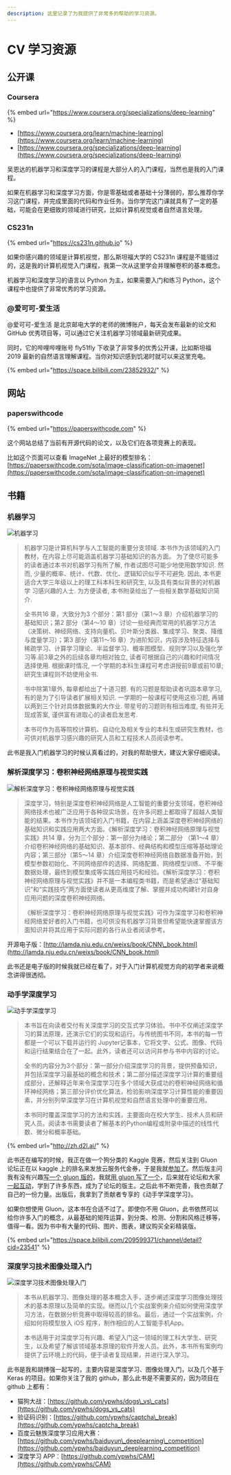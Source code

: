 ```yaml
---
description: 这里记录了为我提供了非常多的帮助的学习资源。
---
```


# CV 学习资源

## 公开课

### Coursera

{% embed url="https://www.coursera.org/specializations/deep-learning" %}

* [https://www.coursera.org/learn/machine-learning](https://www.coursera.org/learn/machine-learning)
* [https://www.coursera.org/specializations/deep-learning](https://www.coursera.org/specializations/deep-learning)

吴恩达的机器学习和深度学习的课程是大部分人的入门课程，当然也是我的入门课程。

如果在机器学习和深度学习方面，你是零基础或者基础十分薄弱的，那么推荐你学习这门课程，并完成里面的代码和作业任务。当你学完这门课就具有了一定的基础，可能会在更细致的领域进行研究，比如计算机视觉或者自然语言处理。

### CS231n

{% embed url="https://cs231n.github.io" %}

如果你感兴趣的领域是计算机视觉，那么斯坦福大学的 CS231n 课程是不能错过的，这是我的计算机视觉入门课程，我第一次从这里学会并理解卷积的基本概念。

机器学习和深度学习的语言以 Python 为主，如果需要入门和练习 Python，这个课程中也提供了非常优秀的学习资源。

### @爱可可-爱生活

@爱可可-爱生活 是北京邮电大学的老师的微博账户，每天会发布最新的论文和 GitHub 优秀项目等，可以通过它关注机器学习领域最新研究成果。

同时，它的哔哩哔哩账号 fly51fly 下收录了非常多的优秀公开课，比如斯坦福 2019 最新的自然语言理解课程。当你对知识感到饥渴时就可以来这里充电。

{% embed url="https://space.bilibili.com/23852932/" %}

## 网站

### paperswithcode

{% embed url="https://paperswithcode.com" %}

这个网站总结了当前有开源代码的论文，以及它们在各项竞赛上的表现。

比如这个页面可以查看 ImageNet 上最好的模型排名：[https://paperswithcode.com/sota/image-classification-on-imagenet](https://paperswithcode.com/sota/image-classification-on-imagenet)

## 书籍

### 机器学习

![&#x673A;&#x5668;&#x5B66;&#x4E60;](.gitbook/assets/image%20%2818%29.png)

> 机器学习是计算机科学与人工智能的重要分支领域. 本书作为该领域的入门教材，在内容上尽可能涵盖机器学习基础知识的各方面。 为了使尽可能多的读者通过本书对机器学习有所了解, 作者试图尽可能少地使用数学知识. 然而, 少量的概率、统计、代数、优化、逻辑知识似乎不可避免. 因此, 本书更适合大学三年级以上的理工科本科生和研究生, 以及具有类似背景的对机器学 习感兴趣的人士. 为方便读者, 本书附录给出了一些相关数学基础知识简介.
>
> 全书共16 章，大致分为3 个部分：第1 部分（第1～3 章）介绍机器学习的基础知识；第2 部分（第4～10 章）讨论一些经典而常用的机器学习方法（决策树、神经网络、支持向量机、贝叶斯分类器、集成学习、聚类、降维与度量学习）；第3 部分（第11～16 章）为进阶知识，内容涉及特征选择与稀疏学习、计算学习理论、半监督学习、概率图模型、规则学习以及强化学习等.前3章之外的后续各章均相对独立, 读者可根据自己的兴趣和时间情况选择使用. 根据课时情况, 一个学期的本科生课程可考虑讲授前9章或前10章; 研究生课程则不妨使用全书.
>
> 书中除第1章外, 每章都给出了十道习题. 有的习题是帮助读者巩固本章学习, 有的是为了引导读者扩展相关知识. 一学期的一般课程可使用这些习题, 再辅以两到三个针对具体数据集的大作业. 带星号的习题则有相当难度, 有些并无现成答案, 谨供富有进取心的读者启发思考.
>
> 本书可作为高等院校计算机、自动化及相关专业的本科生或研究生教材，也可供对机器学习感兴趣的研究人员和工程技术人员阅读参考。

此书是我入门机器学习的时候认真看过的，对我的帮助很大，建议大家仔细阅读。

### 解析深度学习：卷积神经网络原理与视觉实践

![&#x89E3;&#x6790;&#x6DF1;&#x5EA6;&#x5B66;&#x4E60;&#xFF1A;&#x5377;&#x79EF;&#x795E;&#x7ECF;&#x7F51;&#x7EDC;&#x539F;&#x7406;&#x4E0E;&#x89C6;&#x89C9;&#x5B9E;&#x8DF5;](.gitbook/assets/image%20%2844%29.png)

> 深度学习，特别是深度卷积神经网络是人工智能的重要分支领域，卷积神经网络技术也被广泛应用于各种现实场景，在许多问题上都取得了超越人类智能的结果。本书作为该领域的入门书籍，在内容上涵盖深度卷积神经网络的基础知识和实践应用两大方面。《解析深度学习：卷积神经网络原理与视觉实践》共14 章，分为三个部分：第一部分为绪论；第二部分 （第1～4 章）介绍卷积神经网络的基础知识、基本部件、经典结构和模型压缩等基础理论内容；第三部分（第5～14 章）介绍深度卷积神经网络自数据准备开始，到模型参数初始化、不同网络部件的选择、网络配置、网络模型训练、不平衡数据处理，最终到模型集成等实践应用技巧和经验。《解析深度学习：卷积神经网络原理与视觉实践》并不是一本编程类书籍，而是希望通过“基础知识”和“实践技巧”两方面使读者从更高维度了解、掌握并成功构建针对自身应用问题的深度卷积神经网络。
>
> 《解析深度学习：卷积神经网络原理与视觉实践》可作为深度学习和卷积神经网络爱好者的入门书籍，也可供没有机器学习背景但希望能快速掌握该方面知识并将其应用于实际问题的各行从业者阅读参考。

开源电子版：[http://lamda.nju.edu.cn/weixs/book/CNN\_book.html](http://lamda.nju.edu.cn/weixs/book/CNN_book.html)

此书还是电子版的时候我就已经在看了，对于入门计算机视觉方向的初学者来说概念讲得很透彻。

### 动手学深度学习

![&#x52A8;&#x624B;&#x5B66;&#x6DF1;&#x5EA6;&#x5B66;&#x4E60;](.gitbook/assets/image%20%2842%29.png)

> 本书旨在向读者交付有关深度学习的交互式学习体验。书中不仅阐述深度学习的算法原理，还演示它们的实现和运行。与传统图书不同，本书的每一节都是一个可以下载并运行的 Jupyter记事本，它将文字、公式、图像、代码和运行结果结合在了一起。此外，读者还可以访问并参与书中内容的讨论。
>
> 全书的内容分为3个部分：第一部分介绍深度学习的背景，提供预备知识，并包括深度学习最基础的概念和技术；第二部分描述深度学习计算的重要组成部分，还解释近年来令深度学习在多个领域大获成功的卷积神经网络和循环神经网络；第三部分评价优化算法，检验影响深度学习计算性能的重要因素，并分别列举深度学习在计算机视觉和自然语言处理中的重要应用。
>
> 本书同时覆盖深度学习的方法和实践，主要面向在校大学生、技术人员和研究人员。阅读本书需要读者了解基本的Python编程或附录中描述的线性代数、微分和概率基础。

{% embed url="http://zh.d2l.ai/" %}

此书还在编写的时候，我正在做一个狗分类的 Kaggle 竞赛，然后关注到 Gluon 论坛正在以 kaggle 上的排名来发放云服务代金券，于是我就[参加了](https://discuss.gluon.ai/t/topic/2399?u=ypw)。然后版主问我有没有兴趣[写一个 gluon 版的](https://discuss.gluon.ai/t/topic/2399/6?u=ypw)，我就[用 gluon 写了一个](https://discuss.gluon.ai/t/topic/2399/111?u=ypw)，后来就在论坛和大家[一起互动](https://discuss.gluon.ai/t/topic/2399/117?u=ypw)，学到了许多东西，成为了论坛的版主。之后此书不断完善，我也贡献了自己的一份力量。出版后，我拿到了贡献者专享的《动手学深度学习》。

如果你想使用 Gluon，这本书在合适不过了。即使你不用 Gluon，此书依然可以给你许多入门的概念，从最基础的矩阵运算，到分类、检测、分割和风格迁移等，值得一看。因为书中有大量的代码、图片、图表，建议购买全彩精装版。

{% embed url="https://space.bilibili.com/209599371/channel/detail?cid=23541" %}

### 深度学习技术图像处理入门

![&#x6DF1;&#x5EA6;&#x5B66;&#x4E60;&#x6280;&#x672F;&#x56FE;&#x50CF;&#x5904;&#x7406;&#x5165;&#x95E8;](.gitbook/assets/image%20%283%29.png)

> 本书从机器学习、图像处理的基本概念入手，逐步阐述深度学习图像处理技术的基本原理以及简单的实现。继而以几个实战案例来介绍如何使用深度学习方法，在数据分析竞赛中取得较高的排名。最后，通过一个实战案例，介绍如何将模型放入 iOS 程序，制作相应的人工智能手机App。
>
> 本书适用于对深度学习有兴趣、希望入门这一领域的理工科大学生、研究生，以及希望了解该领域基本原理的软件开发人员。此外，本书所有案例均提供了云环境上的代码，便于读者复现结果，并进行深入学习。

此书是我和胡博强一起写的，主要内容是深度学习、图像处理入门，以及几个基于 Keras 的项目。如果你关注了我的 github，那么此书是不需要买的，因为项目在 github 上都有：

* 猫狗大战：[https://github.com/ypwhs/dogs\_vs\_cats](https://github.com/ypwhs/dogs_vs_cats)
* 验证码识别：[https://github.com/ypwhs/captcha\_break](https://github.com/ypwhs/captcha_break)
* 百度云魅族深度学习应用大赛：[https://github.com/ypwhs/baiduyun\_deeplearning\_competition](https://github.com/ypwhs/baiduyun_deeplearning_competition)
* 深度学习 APP：[https://github.com/ypwhs/CAM](https://github.com/ypwhs/CAM)






